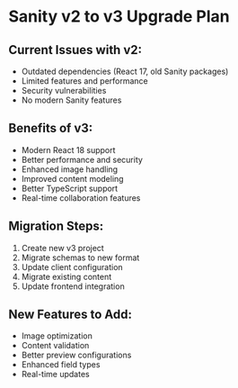 # Sanity v2 to v3 Upgrade Plan

## Current Issues with v2:

- Outdated dependencies (React 17, old Sanity packages)
- Limited features and performance
- Security vulnerabilities
- No modern Sanity features

## Benefits of v3:

- Modern React 18 support
- Better performance and security
- Enhanced image handling
- Improved content modeling
- Better TypeScript support
- Real-time collaboration features

## Migration Steps:

1. Create new v3 project
2. Migrate schemas to new format
3. Update client configuration
4. Migrate existing content
5. Update frontend integration

## New Features to Add:

- Image optimization
- Content validation
- Better preview configurations
- Enhanced field types
- Real-time updates
